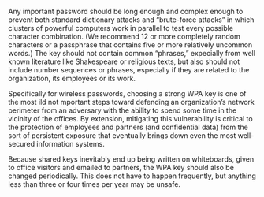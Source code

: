 Any important password should be long enough and complex enough to prevent both standard dictionary attacks and “brute-force attacks” in which clusters of powerful computers work in parallel to test every possible character combination. (We recommend 12 or more completely random characters or a passphrase that contains five or more relatively uncommon words.) The key should not contain common “phrases,” expecially from well known literature like Shakespeare or religious texts, but also should not include number sequences or phrases, especially if they are related to the organization, its employees or its work. 

Specifically for wireless passwords, choosing a strong WPA key is one of the most ild not mportant steps toward defending an organization’s network perimeter from an adversary with the ability to spend some time in the vicinity of the offices. By extension, mitigating this vulnerability is critical to the protection of employees and partners (and confidential data) from the sort of persistent exposure that eventually brings down even the most well-secured information systems.

Because shared keys inevitably end up being written on whiteboards, given to office visitors and emailed to partners, the WPA key should also be changed periodically. This does not have to happen frequently, but anything less than three or four times per year may be unsafe.

